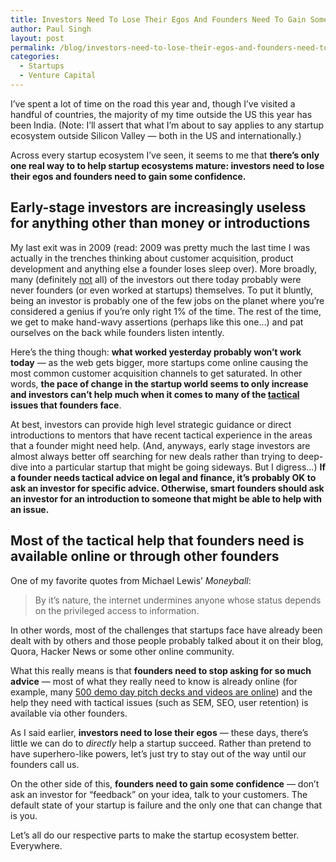 ```yaml
---
title: Investors Need To Lose Their Egos And Founders Need To Gain Some Confidence
author: Paul Singh
layout: post
permalink: /blog/investors-need-to-lose-their-egos-and-founders-need-to-gain-some-confidence/
categories:
  - Startups
  - Venture Capital
---
```

I&#8217;ve spent a lot of time on the road this year and, though I&#8217;ve visited a handful of countries, the majority of my time outside the US this year has been India. (Note: I&#8217;ll assert that what I&#8217;m about to say applies to any startup ecosystem outside Silicon Valley &#8212; both in the US and internationally.)

Across every startup ecosystem I&#8217;ve seen, it seems to me that **there&#8217;s only one real way to to help startup ecosystems mature: investors need to lose their egos and founders need to gain some confidence.<!--more-->**

## Early-stage investors are increasingly useless for anything other than money or introductions

My last exit was in 2009 (read: 2009 was pretty much the last time I was actually in the trenches thinking about customer acquisition, product development and anything else a founder loses sleep over). More broadly, many (definitely <span style="text-decoration: underline;">not</span> all) of the investors out there today probably were never founders (or even worked at startups) themselves. To put it bluntly, being an investor is probably one of the few jobs on the planet where you&#8217;re considered a genius if you&#8217;re only right 1% of the time. The rest of the time, we get to make hand-wavy assertions (perhaps like this one&#8230;) and pat ourselves on the back while founders listen intently.

Here&#8217;s the thing though: **what worked yesterday probably won&#8217;t work today** &#8212; as the web gets bigger, more startups come online causing the most common customer acquisition channels to get saturated. In other words, **the pace of change in the startup world seems to only increase and investors can&#8217;t help much when it comes to many of the <span style="text-decoration: underline;">tactical</span> issues that founders face**.

At best, investors can provide high level strategic guidance or direct introductions to mentors that have recent tactical experience in the areas that a founder might need help. (And, anyways, early stage investors are almost always better off searching for new deals rather than trying to deep-dive into a particular startup that might be going sideways. But I digress&#8230;) **If a founder needs tactical advice on legal and finance, it&#8217;s probably OK to ask an investor for specific advice. Otherwise, smart founders should ask an investor for an introduction to someone that might be able to help with an issue.**

## Most of the tactical help that founders need is available online or through other founders

One of my favorite quotes from Michael Lewis&#8217; *Moneyball*:

> By it&#8217;s nature, the internet undermines anyone whose status depends on the privileged access to information.

In other words, most of the challenges that startups face have already been dealt with by others and those people probably talked about it on their blog, Quora, Hacker News or some other online community.

What this really means is that **founders need to stop asking for so much advice** &#8212; most of what they really need to know is already online (for example, many [500 demo day pitch decks and videos are online][1]) and the help they need with tactical issues (such as SEM, SEO, user retention) is available via other founders.

As I said earlier, **investors need to lose their egos** &#8212; these days, there&#8217;s little we can do to *directly* help a startup succeed. Rather than pretend to have superhero-like powers, let&#8217;s just try to stay out of the way until our founders call us.

On the other side of this, **founders need to gain some confidence** &#8212; don&#8217;t ask an investor for &#8220;feedback&#8221; on your idea, talk to your customers. The default state of your startup is failure and the only one that can change that is you.

Let&#8217;s all do our respective parts to make the startup ecosystem better. Everywhere.

&nbsp;

&nbsp;

 [1]: http://livestream.com/500startups